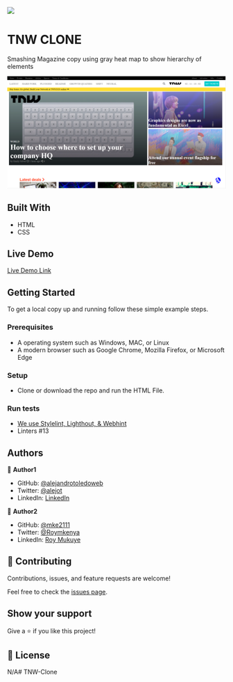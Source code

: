 ![](https://img.shields.io/badge/Microverse-blueviolet)

# TNW CLONE 

Smashing Magazine copy using gray heat map to show hierarchy of elements


![screenshot](./screenshot.png)


## Built With

- HTML
- CSS

## Live Demo

[Live Demo Link](https://rawcdn.githack.com/mke2111/TNW-Clone/7b073b8cad058254189fa11fc9e262b957a89da2/index.html)


## Getting Started

To get a local copy up and running follow these simple example steps.

### Prerequisites

- A operating system such as Windows, MAC, or Linux
- A modern browser such as Google Chrome, Mozilla Firefox, or Microsoft Edge

### Setup
- Clone or download the repo and run the HTML File.

### Run tests
- [We use Stylelint, Lighthout, & Webhint](https://github.com/mke2111/TNW-Clone/actions/runs/280806717)
- Linters #13


## Authors

👤 **Author1**

- GitHub: [@alejandrotoledoweb](https://github.com/alejandrotoledoweb)
- Twitter: [@alejot](https://twitter.com/alejot)
- LinkedIn: [LinkedIn](https://www.linkedin.com/in/alejandro-toledo-3b444b109/)

👤 **Author2**

- GitHub: [@mke2111](https://github.com/mke2111)
- Twitter: [@Roymkenya](https://twitter.com/Roymkenya)
- LinkedIn: [Roy Mukuye](https://www.linkedin.com/in/roy-mukuye-42b07b1b4)

## 🤝 Contributing

Contributions, issues, and feature requests are welcome!

Feel free to check the [issues page](https://github.com/mke2111/TNW-Clone/issues).

## Show your support

Give a ⭐️ if you like this project!

## 📝 License

N/A# TNW-Clone